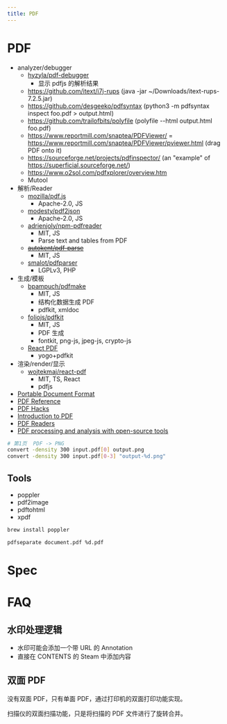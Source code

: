 ```yaml
---
title: PDF
---
```


# PDF

- analyzer/debugger
  - [hyzyla/pdf-debugger](https://github.com/hyzyla/pdf-debugger)
    - 显示 pdfjs 的解析结果
  - https://github.com/itext/i7j-rups (java -jar ~/Downloads/itext-rups-7.2.5.jar)
  - https://github.com/desgeeko/pdfsyntax (python3 -m pdfsyntax inspect foo.pdf > output.html)
  - https://github.com/trailofbits/polyfile (polyfile --html output.html foo.pdf)
  - https://www.reportmill.com/snaptea/PDFViewer/ = https://www.reportmill.com/snaptea/PDFViewer/pviewer.html (drag PDF onto it)
  - https://sourceforge.net/projects/pdfinspector/ (an "example" of https://superficial.sourceforge.net/)
  - https://www.o2sol.com/pdfxplorer/overview.htm
  - Mutool
- 解析/Reader
  - [mozilla/pdf.js](https://github.com/mozilla/pdf.js)
    - Apache-2.0, JS
  - [modesty/pdf2json](https://github.com/modesty/pdf2json)
    - Apache-2.0, JS
  - [adrienjoly/npm-pdfreader](github.com/adrienjoly/npm-pdfreader)
    - MIT, JS
    - Parse text and tables from PDF
  - ~~[autokent/pdf-parse](https://gitlab.com/autokent/pdf-parse)~~
    - MIT, JS
  - [smalot/pdfparser](https://github.com/smalot/pdfparser)
    - LGPLv3, PHP
- 生成/模板
  - [bpampuch/pdfmake](https://github.com/bpampuch/pdfmake)
    - MIT, JS
    - 结构化数据生成 PDF
    - pdfkit, xmldoc
  - [foliojs/pdfkit](https://github.com/foliojs/pdfkit)
    - MIT, JS
    - PDF 生成
    - fontkit, png-js, jpeg-js, crypto-js
  - [React PDF](./react-pdf.md)
    - yogo+pdfkit
- 渲染/render/显示
  - [wojtekmaj/react-pdf](https://github.com/wojtekmaj/react-pdf)
    - MIT, TS, React
    - pdfjs
- [Portable Document Format](https://en.wikipedia.org/wiki/Portable_Document_Format)
- [PDF Reference](http://www.adobe.com/devnet/pdf/pdf_reference.html)
- [PDF Hacks](http://www.pdfhacks.com/)
- [Introduction to PDF](https://web.archive.org/web/20141010035745/http://gnupdf.org/Introduction_to_PDF)
- [PDF Readers](http://pdfreaders.org/)
- [PDF processing and analysis with open-source tools](https://www.bitsgalore.org/2021/09/06/pdf-processing-and-analysis-with-open-source-tools)

```bash
# 第1页  PDF -> PNG
convert -density 300 input.pdf[0] output.png
convert -density 300 input.pdf[0-3] "output-%d.png"
```

## Tools

- poppler
- pdf2image
- pdftohtml
- xpdf

```bash
brew install poppler

pdfseparate document.pdf %d.pdf
```

# Spec

# FAQ

## 水印处理逻辑

- 水印可能会添加一个带 URL 的 Annotation
- 直接在 CONTENTS 的 Steam 中添加内容

## 双面 PDF

没有双面 PDF，只有单面 PDF，通过打印机的双面打印功能实现。

扫描仪的双面扫描功能，只是将扫描的 PDF 文件进行了旋转合并。

